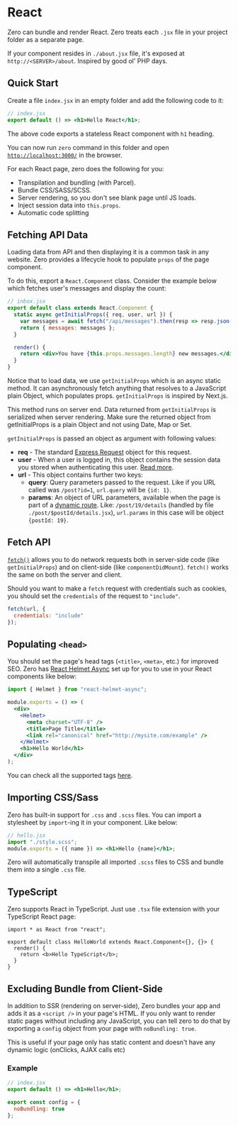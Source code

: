 # React

Zero can bundle and render React. Zero treats each `.jsx` file in your project folder as a separate page.

If your component resides in `./about.jsx` file, it's exposed at `http://<SERVER>/about`. Inspired by good ol' PHP days.

## Quick Start

Create a file `index.jsx` in an empty folder and add the following code to it:

```jsx
// index.jsx
export default () => <h1>Hello React</h1>;
```

The above code exports a stateless React component with `h1` heading.

You can now run `zero` command in this folder and open [`http://localhost:3000/`](http://localhost:3000) in the browser.

For each React page, zero does the following for you:

- Transpilation and bundling (with Parcel).
- Bundle CSS/SASS/SCSS.
- Server rendering, so you don't see blank page until JS loads.
- Inject session data into `this.props`.
- Automatic code splitting

## Fetching API Data

Loading data from API and then displaying it is a common task in any website. Zero provides a lifecycle hook to populate `props` of the page component.

To do this, export a `React.Component` class. Consider the example below which fetches user's messages and display the count:

```jsx
// inbox.jsx
export default class extends React.Component {
  static async getInitialProps({ req, user, url }) {
    var messages = await fetch("/api/messages").then(resp => resp.json());
    return { messages: messages };
  }

  render() {
    return <div>You have {this.props.messages.length} new messages.</div>;
  }
}
```

Notice that to load data, we use `getInitialProps` which is an async static method. It can asynchronously fetch anything that resolves to a JavaScript plain Object, which populates props. `getInitialProps` is inspired by Next.js.

This method runs on server end. Data returned from `getInitialProps` is serialized when server rendering. Make sure the returned object from getInitialProps is a plain Object and not using Date, Map or Set.

`getInitialProps` is passed an object as argument with following values:

- **req** - The standard [Express Request](https://expressjs.com/en/4x/api.html#req) object for this request.
- **user** - When a user is logged in, this object contains the session data you stored when authenticating this user. [Read more](https://github.com/remoteinterview/zero/tree/master/docs/nodejs#sessions).
- **url** - This object contains further two keys:
  - **query**: Query parameters passed to the request. Like if you URL called was `/post?id=1`, `url.query` will be `{id: 1}`.
  - **params**: An object of URL parameters, available when the page is part of a [dynamic route](https://github.com/remoteinterview/zero#dynamic-routes-pretty-url-slugs). Like: `/post/19/details` (handled by file `./post/$postId/details.jsx`), `url.params` in this case will be object `{postId: 19}`.

## Fetch API

[`fetch()`](https://developers.google.com/web/updates/2015/03/introduction-to-fetch) allows you to do network requests both in server-side code (like `getInitialProps`) and on client-side (like `componentDidMount`). `fetch()` works the same on both the server and client.

Should you want to make a `fetch` request with credentials such as cookies, you should set the `credentials` of the request to `"include"`.

```js
fetch(url, {
  credentials: "include"
});
```

## Populating `<head>`

You should set the page's head tags (`<title>`, `<meta>`, etc.) for improved SEO. Zero has [React Helmet Async](https://github.com/staylor/react-helmet-async) set up for you to use in your React components like below:

```jsx
import { Helmet } from "react-helmet-async";

module.exports = () => (
  <div>
    <Helmet>
      <meta charset="UTF-8" />
      <title>Page Title</title>
      <link rel="canonical" href="http://mysite.com/example" />
    </Helmet>
    <h1>Hello World</h1>
  </div>
);
```

You can check all the supported tags [here](https://github.com/nfl/react-helmet#reference-guide).

## Importing CSS/Sass

Zero has built-in support for `.css` and `.scss` files. You can import a stylesheet by `import`-ing it in your component. Like below:

```jsx
// hello.jsx
import "./style.scss";
module.exports = ({ name }) => <h1>Hello {name}</h1>;
```

Zero will automatically transpile all imported `.scss` files to CSS and bundle them into a single `.css` file.

## TypeScript

Zero supports React in TypeScript. Just use `.tsx` file extension with your TypeScript React page:

```tsx
import * as React from "react";

export default class HelloWorld extends React.Component<{}, {}> {
  render() {
    return <b>Hello TypeScript</b>;
  }
}
```

## Excluding Bundle from Client-Side

In addition to SSR (rendering on server-side), Zero bundles your app and adds it as a `<script />` in your page's HTML. If you only want to render static pages without including any JavaScript, you can tell zero to do that by exporting a `config` object from your page with `noBundling: true`.

This is useful if your page only has static content and doesn't have any dynamic logic (onClicks, AJAX calls etc)

### Example

```jsx
// index.jsx
export default () => <h1>Hello</h1>;

export const config = {
  noBundling: true
};
```
